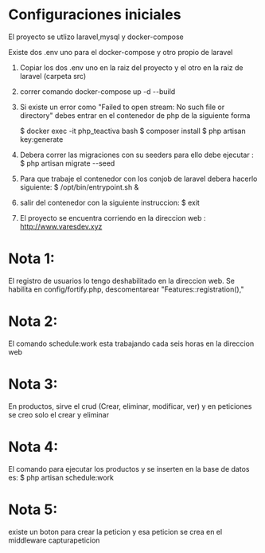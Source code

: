 
<h1>Configuraciones iniciales</h1>
El proyecto se utlizo laravel,mysql y docker-compose 

Existe dos .env uno para el docker-compose y otro propio de laravel

1. Copiar los dos .env uno en la raiz del proyecto y el otro en la raiz de laravel (carpeta src)
2. correr comando docker-compose up -d --build
3. Si existe un error  como "Failed to open stream: No such file or directory" debes entrar en el contenedor de php de la siguiente forma 

    $ docker exec -it php_teactiva bash 
    $ composer install
    $ php artisan key:generate

4. Debera correr las migraciones con su seeders para ello debe ejecutar :
    $ php artisan migrate --seed

5. Para que trabaje el contenedor con los conjob de laravel debera hacerlo siguiente:
    $ /opt/bin/entrypoint.sh &
6. salir del contenedor con la siguiente instruccion:
    $ exit
7. El proyecto se encuentra corriendo en la direccion web : http://www.varesdev.xyz 

<h1>Nota 1: </h1> El registro de usuarios lo tengo deshabilitado en la direccion web. Se habilita en config/fortify.php, descomentarear  "Features::registration(),"
<h1>Nota 2: </h1> El comando schedule:work esta trabajando cada seis horas en la direccion web
<h1>Nota 3: </h1> En productos, sirve el crud (Crear, eliminar, modificar, ver) y en peticiones se creo solo el crear y eliminar
<h1>Nota 4: </h1> El comando para ejecutar los productos y se inserten en la base de datos es:
    $ php artisan schedule:work

<h1>Nota 5: </h1> existe un boton para crear la peticion y esa peticion se crea en el middleware capturapeticion
